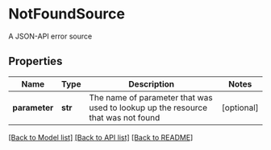 # NotFoundSource

A JSON-API error source
## Properties
Name | Type | Description | Notes
------------ | ------------- | ------------- | -------------
**parameter** | **str** | The name of parameter that was used to lookup up the resource that was not found | [optional] 

[[Back to Model list]](../README.md#documentation-for-models) [[Back to API list]](../README.md#documentation-for-api-endpoints) [[Back to README]](../README.md)


